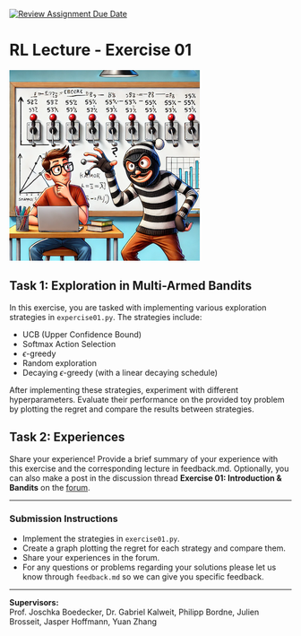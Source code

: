 [![Review Assignment Due Date](https://classroom.github.com/assets/deadline-readme-button-22041afd0340ce965d47ae6ef1cefeee28c7c493a6346c4f15d667ab976d596c.svg)](https://classroom.github.com/a/Tsn2r_bP)
# RL Lecture - Exercise 01

![plot](./images/bandit_resized.png)


## Task 1: Exploration in Multi-Armed Bandits

In this exercise, you are tasked with implementing various exploration strategies in `expercise01.py`. The strategies include:

- UCB (Upper Confidence Bound)
- Softmax Action Selection
- $\epsilon$-greedy
- Random exploration
- Decaying $\epsilon$-greedy (with a linear decaying schedule)

After implementing these strategies, experiment with different hyperparameters. Evaluate their performance on the provided toy problem by plotting the regret and compare the results between strategies.

## Task 2: Experiences

Share your experience! Provide a brief summary of your experience with this exercise and the corresponding lecture in feedback.md.
Optionally, you can also make a post in the discussion thread **Exercise 01: Introduction & Bandits** on the [forum](https://ilias.uni-freiburg.de/goto.php?target=frm_3633835&client_id=unifreiburg).

---

### Submission Instructions

- Implement the strategies in `exercise01.py`.
- Create a graph plotting the regret for each strategy and compare them.
- Share your experiences in the forum.
- For any questions or problems regarding your solutions please let us know through `feedback.md` so we can give you specific feedback.

---

**Supervisors:**  
Prof. Joschka Boedecker, Dr. Gabriel Kalweit, Philipp Bordne, Julien Brosseit, Jasper Hoffmann, Yuan Zhang 
